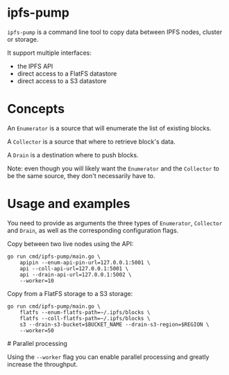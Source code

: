# ipfs-pump

`ipfs-pump` is a command line tool to copy data between IPFS nodes, cluster or storage.

It support multiple interfaces:
- the IPFS API
- direct access to a FlatFS datastore
- direct access to a S3 datastore

# Concepts

An `Enumerator` is a source that will enumerate the list of existing blocks.

A `Collector` is a source that where to retrieve block's data.

A `Drain` is a destination where to push blocks.

Note: even though you will likely want the `Enumerator` and the `Collector` to be the same source, they don't necessarily have to.

# Usage and examples

You need to provide as arguments the three types of `Enumerator`, `Collector` and `Drain`, as well as the corresponding configuration flags.

Copy between two live nodes using the API:

```
go run cmd/ipfs-pump/main.go \
    apipin --enum-api-pin-url=127.0.0.1:5001 \
    api --coll-api-url=127.0.0.1:5001 \
    api --drain-api-url=127.0.0.1:5002 \
    --worker=10
```

Copy from a FlatFS storage to a S3 storage:

```
go run cmd/ipfs-pump/main.go \
    flatfs --enum-flatfs-path=~/.ipfs/blocks \
    flatfs --coll-flatfs-path=~/.ipfs/blocks \
    s3 --drain-s3-bucket=$BUCKET_NAME --drain-s3-region=$REGION \
    --worker=50
```

# Parallel processing

Using the `--worker` flag you can enable parallel processing and greatly increase the throughput.
